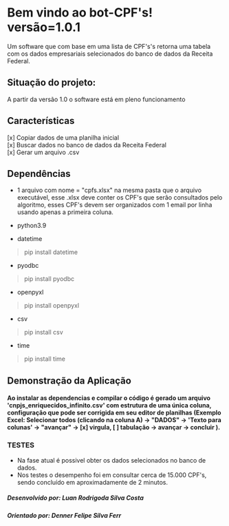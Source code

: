# Bem vindo ao bot-CPF's! 		versão=1.0.1
Um software que com base em uma lista de CPF's's retorna uma tabela com os dados empresariais selecionados do banco de dados da Receita Federal.

## Situação do projeto:
A partir da versão 1.0 o software está em pleno funcionamento

## Características
[x] Copiar dados de uma planilha inicial  
[x] Buscar dados no banco de dados da Receita Federal  
[x] Gerar um arquivo .csv  

## Dependências 
* 1 arquivo com nome = "cpfs.xlsx" na mesma pasta que o arquivo executável, esse .xlsx deve conter os CPF's que serão consultados pelo algoritmo, esses CPF's devem ser organizados com 1 email por linha usando apenas a primeira coluna.

* python3.9
  
* datetime
>pip install datetime

* pyodbc
>pip install pyodbc

* openpyxl
>pip install openpyxl

* csv
>pip install csv

* time
>pip install time

## Demonstração da Aplicação
#### Ao instalar as dependencias e compilar o código é gerado um arquivo 'cnpjs_enriquecidos_infinito.csv' com estrutura de uma única coluna, configuração que pode ser corrigida em seu editor de planilhas (Exemplo Excel: Selecionar todos (clicando na coluna A) -> "DADOS" -> 'Texto para colunas' -> "avançar" -> [x] virgula, [ ] tabulação -> avançar -> concluir ).

### TESTES
* Na fase atual é possivel obter os dados selecionados no banco de dados.
* Nos testes o desempenho foi em consultar cerca de 15.000 CPF's, sendo concluído em aproximadamente de 2 minutos.

##### Desenvolvido por: Luan Rodrigoda Silva Costa
##### Orientado por: Denner Felipe Silva Ferr